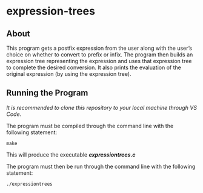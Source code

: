 # expression-trees

## About
This program gets a postfix expression from the user along with the user’s choice on whether to convert to prefix or infix. The program then builds an expression tree representing the expression and uses that expression tree to complete the desired conversion. It also prints the evaluation of the original expression (by using the expression tree). 

## Running the Program
_It is recommended to clone this repository to your local machine through VS Code._

The program must be compiled through the command line with the following statement: 

`make`

This will produce the executable **_expressiontrees.c_**

The program must then be run through the command line with the following statement:

`./expressiontrees`
